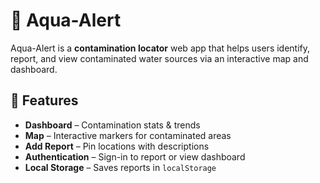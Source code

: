 # 🌊 Aqua-Alert

Aqua-Alert is a **contamination locator** web app that helps users identify, report, and view contaminated water sources via an interactive map and dashboard.

## 🚀 Features
- **Dashboard** – Contamination stats & trends
- **Map** – Interactive markers for contaminated areas
- **Add Report** – Pin locations with descriptions
- **Authentication** – Sign-in to report or view dashboard
- **Local Storage** – Saves reports in `localStorage`
